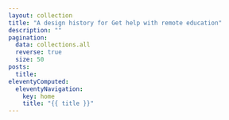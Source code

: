 ```yaml
---
layout: collection
title: "A design history for Get help with remote education"
description: ""
pagination:
  data: collections.all
  reverse: true
  size: 50
posts:
  title: 
eleventyComputed:
  eleventyNavigation:
    key: home
    title: "{{ title }}"
---
```

